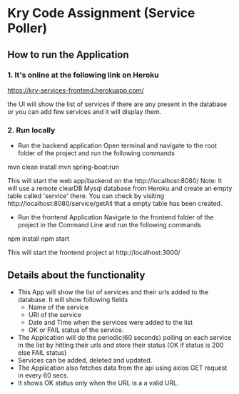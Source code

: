 # Kry Code Assignment (Service Poller)
## How to run the Application 
### 1. It's online at the following link on Heroku

https://kry-services-frontend.herokuapp.com/

the UI will show the list of services if there are any present in the database or you can add few services and it will display them.

### 2. Run locally

- Run the backend application
Open terminal and navigate to the root folder of the project and run the following commands

mvn clean install
mvn spring-boot:run

This will start the web app/backend on the http://localhost:8080/
Note: It will use a remote clearDB Mysql database from Heroku and create an empty table called 'service' there.
You can check by visiting http://localhost:8080/service/getAll that a empty table has been created.

- Run the frontend Application
Navigate to the frontend folder of the project in the Command Line and run the following commands

npm install
npm start

This will start the frontend project at http://localhost:3000/


## Details about the functionality
- This App will show the list of services and their urls added to the database. It will show following fields
  - Name of the service
  - URl of the service
  - Date and Time when the services were added to the list
  - OK or FAIL status of the service.
- The Application will do the periodic(60 seconds) polling on each service in the list by hitting their urls and store their status (OK if status is 200 else FAIL status)
- Services can be added, deleted and updated.
- The Application also fetches data from the api using axios GET request in every 60 secs.
- It shows OK status only when the URL is a a valid URL. 
